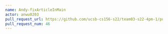 ```yaml
---
name: Andy-fixArticleInMain
actor: anwu0203
pull_request_url: https://github.com/ucsb-cs156-s22/team03-s22-4pm-1/pull/46
pull_request_num: 46
---
```


